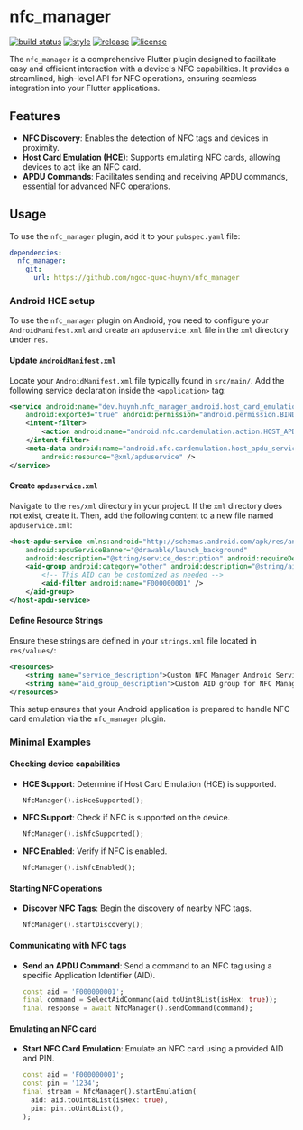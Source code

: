 # nfc_manager

[![build status](https://github.com/ngoc-quoc-huynh/nfc_manager/actions/workflows/nfc_manager.yaml/badge.svg?branch=main)](https://github.com/ngoc-quoc-huynh/nfc_manager/actions/workflows/nfc_manager.yaml?query=branch%3Amain)
[![style](https://img.shields.io/badge/style-cosee__lints-brightgreen)](https://pub.dev/packages/cosee_lints)
[![release](https://img.shields.io/github/v/release/ngoc-quoc-huynh/nfc_manager)](https://github.com/ngoc-quoc-huynh/nfc_manager/releases/latest)
[![license](https://img.shields.io/github/license/ngoc-quoc-huynh/nfc_manager)](https://raw.githubusercontent.com/ngoc-quoc-huynh/nfc_manager/refs/heads/main/LICENSE)

The `nfc_manager` is a comprehensive Flutter plugin designed to facilitate easy and efficient
interaction with a device's NFC capabilities. It provides a streamlined, high-level API for NFC
operations, ensuring seamless integration into your Flutter applications.

## Features

- **NFC Discovery**: Enables the detection of NFC tags and devices in proximity.
- **Host Card Emulation (HCE)**: Supports emulating NFC cards, allowing devices to act like an NFC
  card.
- **APDU Commands**: Facilitates sending and receiving APDU commands, essential for advanced NFC
  operations.

## Usage

To use the `nfc_manager` plugin, add it to your `pubspec.yaml` file:

```yaml
dependencies:
  nfc_manager:
    git:
      url: https://github.com/ngoc-quoc-huynh/nfc_manager
```

### Android HCE setup

To use the `nfc_manager` plugin on Android, you need to configure your `AndroidManifest.xml` and
create an `apduservice.xml` file in the `xml` directory under `res`.

#### Update `AndroidManifest.xml`

Locate your `AndroidManifest.xml` file typically found in `src/main/`. Add the following service
declaration inside the `<application>` tag:

```xml
<service android:name="dev.huynh.nfc_manager_android.host_card_emulation.HostCardEmulation"
    android:exported="true" android:permission="android.permission.BIND_NFC_SERVICE">
    <intent-filter>
        <action android:name="android.nfc.cardemulation.action.HOST_APDU_SERVICE" />
    </intent-filter>
    <meta-data android:name="android.nfc.cardemulation.host_apdu_service"
        android:resource="@xml/apduservice" />
</service>
```

#### Create `apduservice.xml`

Navigate to the `res/xml` directory in your project. If the `xml` directory does not exist, create
it. Then, add the following content to a new file named `apduservice.xml`:

```xml
<host-apdu-service xmlns:android="http://schemas.android.com/apk/res/android"
    android:apduServiceBanner="@drawable/launch_background"
    android:description="@string/service_description" android:requireDeviceUnlock="true">
    <aid-group android:category="other" android:description="@string/aid_group_description">
        <!-- This AID can be customized as needed -->
        <aid-filter android:name="F000000001" />
    </aid-group>
</host-apdu-service>
```

#### Define Resource Strings

Ensure these strings are defined in your `strings.xml` file located in `res/values/`:

```xml
<resources>
    <string name="service_description">Custom NFC Manager Android Service</string>
    <string name="aid_group_description">Custom AID group for NFC Manager Android</string>
</resources>
```

This setup ensures that your Android application is prepared to handle NFC card emulation via the
`nfc_manager` plugin. 

### Minimal Examples

#### Checking device capabilities
- **HCE Support**: Determine if Host Card Emulation (HCE) is supported.
  ```dart
  NfcManager().isHceSupported();
  ```
- **NFC Support**: Check if NFC is supported on the device.
  ```dart
  NfcManager().isNfcSupported();
  ```
- **NFC Enabled**: Verify if NFC is enabled.
  ```dart
  NfcManager().isNfcEnabled();
  ```

#### Starting NFC operations
- **Discover NFC Tags**: Begin the discovery of nearby NFC tags.
  ```dart
  NfcManager().startDiscovery();
  ```

#### Communicating with NFC tags
- **Send an APDU Command**: Send a command to an NFC tag using a specific Application Identifier (AID).
  ```dart
  const aid = 'F000000001';
  final command = SelectAidCommand(aid.toUint8List(isHex: true));
  final response = await NfcManager().sendCommand(command);
  ```

#### Emulating an NFC card
- **Start NFC Card Emulation**: Emulate an NFC card using a provided AID and PIN.
  ```dart
  const aid = 'F000000001';
  const pin = '1234';
  final stream = NfcManager().startEmulation(
    aid: aid.toUint8List(isHex: true),
    pin: pin.toUint8List(),
  );
  ```
